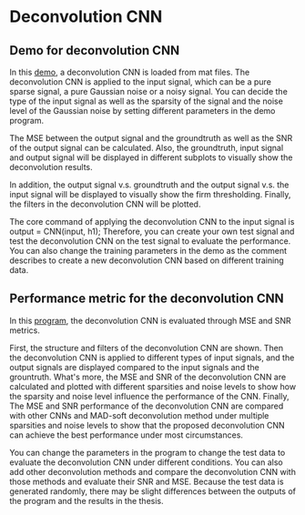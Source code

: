 # Deconvolution CNN

## Demo for deconvolution CNN

In this [demo](/denoiser/demo_denoiser.m), a deconvolution CNN is loaded from mat files. The deconvolution CNN is applied to the input signal, which can be a pure sparse signal, a pure Gaussian noise or a noisy signal. You can decide the type of the input signal as well as the sparsity of the signal and the noise level of the Gaussian noise by setting different parameters in the demo program.

The MSE between the output signal and the groundtruth as well as the SNR of the output signal can be calculated. Also, the groundtruth, input signal and output signal will be displayed in different subplots to visually show the deconvolution results.

In addition, the output signal v.s. groundtruth and the output signal v.s. the input signal will be displayed to visually show the firm thresholding. Finally, the filters in the deconvolution CNN will be plotted.

The core command of applying the deconvolution CNN to the input signal is output = CNN(input, h1); Therefore, you can create your own test signal and test the deconvolution CNN on the test signal to evaluate the performance. You can also change the training parameters in the demo as the comment describes to create a new deconvolution CNN based on different training data.

## Performance metric for the deconvolution CNN

In this [program](/denoiser/figures.m), the deconvolution CNN is evaluated through MSE and SNR metrics. 

First, the structure and filters of the deconvolution CNN are shown. Then the deconvolution CNN is applied to different types of input signals, and the output signals are displayed compared to the input signals and the grountruth. What's more, the MSE and SNR of the deconvolution CNN are calculated and plotted with different sparsities and noise levels to show how the sparsity and noise level influence the performance of the CNN. Finally, The MSE and SNR performance of the deconvolution CNN are compared with other CNNs and MAD-soft deconvolution method under multiple sparsities and noise levels to show that the proposed deconvolution CNN can achieve the best performance under most circumstances.

You can change the parameters in the program to change the test data to evaluate the deconvolution CNN under different conditions. You can also add other deconvolution methods and compare the deconvolution CNN with those methods and evaluate their SNR and MSE. Because the test data is generated randomly, there may be slight differences between the outputs of the program and the results in the thesis.
